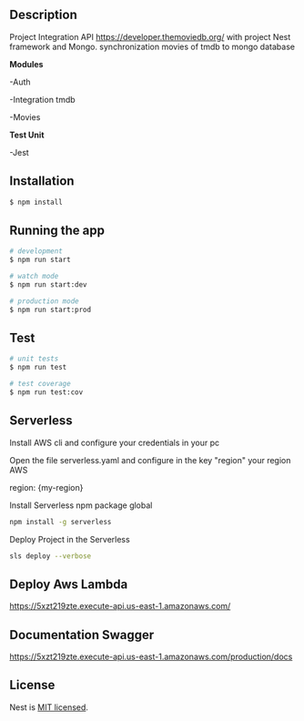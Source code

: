 
## Description

Project Integration API https://developer.themoviedb.org/ with project Nest framework and Mongo. synchronization movies of tmdb to mongo database

**Modules**

-Auth

-Integration tmdb 

-Movies


**Test Unit**

-Jest



## Installation

```bash
$ npm install
```

## Running the app

```bash
# development
$ npm run start

# watch mode
$ npm run start:dev

# production mode
$ npm run start:prod
```

## Test

```bash
# unit tests
$ npm run test

# test coverage
$ npm run test:cov
```

## Serverless

Install AWS cli and configure your credentials in your pc

Open the file serverless.yaml and configure in the key "region" your region AWS

region: {my-region}


Install Serverless npm package global
    
```bash
npm install -g serverless  
```

Deploy Project in the Serverless

```bash
sls deploy --verbose
```


## Deploy Aws Lambda
https://5xzt219zte.execute-api.us-east-1.amazonaws.com/


## Documentation Swagger

https://5xzt219zte.execute-api.us-east-1.amazonaws.com/production/docs

## License

Nest is [MIT licensed](LICENSE).







